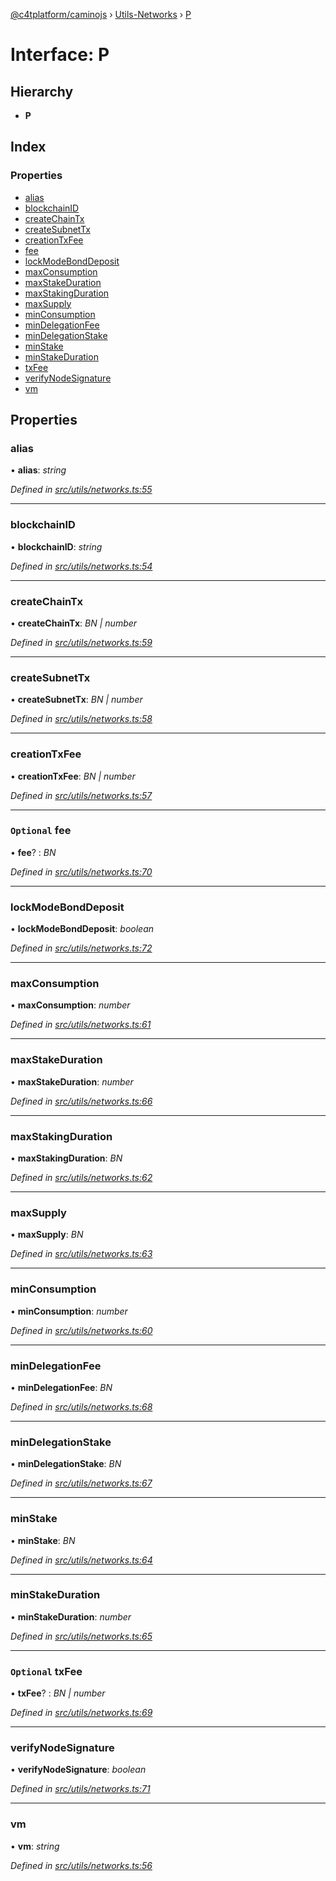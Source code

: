 [@c4tplatform/caminojs](../api.md) › [Utils-Networks](../modules/utils_networks.md) › [P](utils_networks.p.md)

# Interface: P

## Hierarchy

* **P**

## Index

### Properties

* [alias](utils_networks.p.md#alias)
* [blockchainID](utils_networks.p.md#blockchainid)
* [createChainTx](utils_networks.p.md#createchaintx)
* [createSubnetTx](utils_networks.p.md#createsubnettx)
* [creationTxFee](utils_networks.p.md#creationtxfee)
* [fee](utils_networks.p.md#optional-fee)
* [lockModeBondDeposit](utils_networks.p.md#lockmodebonddeposit)
* [maxConsumption](utils_networks.p.md#maxconsumption)
* [maxStakeDuration](utils_networks.p.md#maxstakeduration)
* [maxStakingDuration](utils_networks.p.md#maxstakingduration)
* [maxSupply](utils_networks.p.md#maxsupply)
* [minConsumption](utils_networks.p.md#minconsumption)
* [minDelegationFee](utils_networks.p.md#mindelegationfee)
* [minDelegationStake](utils_networks.p.md#mindelegationstake)
* [minStake](utils_networks.p.md#minstake)
* [minStakeDuration](utils_networks.p.md#minstakeduration)
* [txFee](utils_networks.p.md#optional-txfee)
* [verifyNodeSignature](utils_networks.p.md#verifynodesignature)
* [vm](utils_networks.p.md#vm)

## Properties

###  alias

• **alias**: *string*

*Defined in [src/utils/networks.ts:55](https://github.com/chain4travel/caminojs/blob/8077d740/src/utils/networks.ts#L55)*

___

###  blockchainID

• **blockchainID**: *string*

*Defined in [src/utils/networks.ts:54](https://github.com/chain4travel/caminojs/blob/8077d740/src/utils/networks.ts#L54)*

___

###  createChainTx

• **createChainTx**: *BN | number*

*Defined in [src/utils/networks.ts:59](https://github.com/chain4travel/caminojs/blob/8077d740/src/utils/networks.ts#L59)*

___

###  createSubnetTx

• **createSubnetTx**: *BN | number*

*Defined in [src/utils/networks.ts:58](https://github.com/chain4travel/caminojs/blob/8077d740/src/utils/networks.ts#L58)*

___

###  creationTxFee

• **creationTxFee**: *BN | number*

*Defined in [src/utils/networks.ts:57](https://github.com/chain4travel/caminojs/blob/8077d740/src/utils/networks.ts#L57)*

___

### `Optional` fee

• **fee**? : *BN*

*Defined in [src/utils/networks.ts:70](https://github.com/chain4travel/caminojs/blob/8077d740/src/utils/networks.ts#L70)*

___

###  lockModeBondDeposit

• **lockModeBondDeposit**: *boolean*

*Defined in [src/utils/networks.ts:72](https://github.com/chain4travel/caminojs/blob/8077d740/src/utils/networks.ts#L72)*

___

###  maxConsumption

• **maxConsumption**: *number*

*Defined in [src/utils/networks.ts:61](https://github.com/chain4travel/caminojs/blob/8077d740/src/utils/networks.ts#L61)*

___

###  maxStakeDuration

• **maxStakeDuration**: *number*

*Defined in [src/utils/networks.ts:66](https://github.com/chain4travel/caminojs/blob/8077d740/src/utils/networks.ts#L66)*

___

###  maxStakingDuration

• **maxStakingDuration**: *BN*

*Defined in [src/utils/networks.ts:62](https://github.com/chain4travel/caminojs/blob/8077d740/src/utils/networks.ts#L62)*

___

###  maxSupply

• **maxSupply**: *BN*

*Defined in [src/utils/networks.ts:63](https://github.com/chain4travel/caminojs/blob/8077d740/src/utils/networks.ts#L63)*

___

###  minConsumption

• **minConsumption**: *number*

*Defined in [src/utils/networks.ts:60](https://github.com/chain4travel/caminojs/blob/8077d740/src/utils/networks.ts#L60)*

___

###  minDelegationFee

• **minDelegationFee**: *BN*

*Defined in [src/utils/networks.ts:68](https://github.com/chain4travel/caminojs/blob/8077d740/src/utils/networks.ts#L68)*

___

###  minDelegationStake

• **minDelegationStake**: *BN*

*Defined in [src/utils/networks.ts:67](https://github.com/chain4travel/caminojs/blob/8077d740/src/utils/networks.ts#L67)*

___

###  minStake

• **minStake**: *BN*

*Defined in [src/utils/networks.ts:64](https://github.com/chain4travel/caminojs/blob/8077d740/src/utils/networks.ts#L64)*

___

###  minStakeDuration

• **minStakeDuration**: *number*

*Defined in [src/utils/networks.ts:65](https://github.com/chain4travel/caminojs/blob/8077d740/src/utils/networks.ts#L65)*

___

### `Optional` txFee

• **txFee**? : *BN | number*

*Defined in [src/utils/networks.ts:69](https://github.com/chain4travel/caminojs/blob/8077d740/src/utils/networks.ts#L69)*

___

###  verifyNodeSignature

• **verifyNodeSignature**: *boolean*

*Defined in [src/utils/networks.ts:71](https://github.com/chain4travel/caminojs/blob/8077d740/src/utils/networks.ts#L71)*

___

###  vm

• **vm**: *string*

*Defined in [src/utils/networks.ts:56](https://github.com/chain4travel/caminojs/blob/8077d740/src/utils/networks.ts#L56)*

